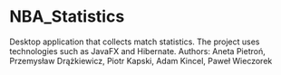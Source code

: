 # NBA_Statistics
Desktop application that collects match statistics. The project uses technologies such as JavaFX and Hibernate. 
Authors: Aneta Pietroń, Przemysław Drążkiewicz, Piotr Kapski, Adam Kincel, Paweł Wieczorek
